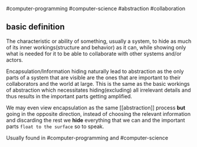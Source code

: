 #computer-programming
#computer-science
#abstraction 
#collaboration 
## basic definition
The characteristic or ability of something, usually a system, to hide as much of its inner workings(structure and behavior) as it can, while showing only what is needed for it to be able to collaborate with other systems and/or actors.

Encapsulation/Information hiding naturally lead to abstraction as the only parts of a system that are visible are the ones that are important to their collaborators and the world at large. This is the same as the basic workings of abstraction which necessitates hiding(excluding) all irrelevant details and thus results in the important parts getting amplified.

We may even view encapsulation as the same [[abstraction]] process **but** going in the opposite direction, instead of choosing the relevant information and discarding the rest we **hide** everything that we can and the important parts `float to the surface` so to speak.


Usually found in #computer-programming and #computer-science
